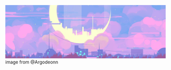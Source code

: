 ![avatar](https://github.com/sp114514810/sp114514810/blob/main/image.jpg)
image from @Argodeonn
<!--
[![sp's GitHub stats](https://github-readme-stats.vercel.app/api?username=sp114514810&cache_seconds=7200&show_icons=true&include_all_commits=true&count_private=true)](https://github.com/sp114514810)
[![sp's Top Langs](https://github-readme-stats.vercel.app/api/top-langs/?username=sp114514810&layout=compact)](https://github.com/sp114514810)

**sp114514810/sp114514810** is a ✨ _special_ ✨ repository because its `README.md` (this file) appears on your GitHub profile.

Here are some ideas to get you started:

- 🔭 I’m currently working on ...
- 🌱 I’m currently learning ...
- 👯 I’m looking to collaborate on ...
- 🤔 I’m looking for help with ...
- 💬 Ask me about ...
- 📫 How to reach me: ...
- 😄 Pronouns: ...
- ⚡ Fun fact: ...
-->
